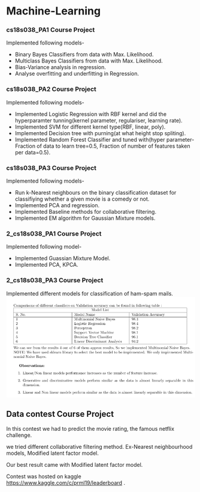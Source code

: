 # Machine-Learning
### cs18s038_PA1 Course Project ###
Implemented following models-
* Binary Bayes Classifiers from data with Max. Likelihood.
* Multiclass Bayes Classifiers from data with Max. Likelihood.
* Bias-Variance analysis in regression.
* Analyse overfitting and underfitting in Regression.

### cs18s038_PA2 Course Project ###
Implemented following models-
* Implemented Logistic Regression with RBF kernel and did the hyperparamter tunning(kernel parameter, regulariser, learning rate).
* Implemented SVM for different kernel type(RBF, linear, poly).
* Implemented Decision tree with purning(at what height stop spliting).
* Implemented Random Forest Classifier and tuned with(hyper parameter- Fraction of data to learn tree=0.5, Fraction of number of features taken per data=0.5).

### cs18s038_PA3 Course Project ###
Implemented following models-
* Run k-Nearest neighbours on the binary classification dataset for classifiying whether a given movie is a comedy or not.
* Implemented PCA and regression.
* Implemented Baseline methods for collaborative filtering.
* Implemented EM algorithm for Gaussian Mixture models.

### 2_cs18s038_PA1 Course Project ###
Implemented following model-
* Implemented Guassian Mixture Model.
* Implemented PCA, KPCA.

### 2_cs18s038_PA3 Course Project ###
Implemented different models for classification of ham-spam mails.
![picture alt](https://github.com/rajanskumarsoni/Machine-Learning/blob/master/extras/Screenshot%20from%202020-09-03%2002-52-57.png "Title is optional")

## Data contest Course Project ##
In this contest we had to predict the movie rating, the famous netflix challenge.

we tried different collaborative filtering method. Ex-Nearest neighbourhood models, Modified latent factor model.

Our best result came with  Modified latent factor model.

Contest was hosted on kaggle https://www.kaggle.com/c/prml19/leaderboard  .


 
